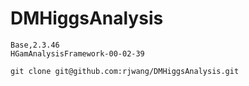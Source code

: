 # DMHiggsAnalysis

	Base,2.3.46
	HGamAnalysisFramework-00-02-39

	git clone git@github.com:rjwang/DMHiggsAnalysis.git
